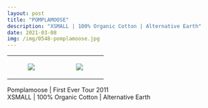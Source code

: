 ```yaml
---
layout: post
title: "POMPLAMOOSE"
description: "XSMALL | 100% Organic Cotton | Alternative Earth"
date: 2021-03-08
img: /img/0548-pomplamoose.jpg
---
```




<table style="width:100%;"><tr><td style="vertical-align:top;">
      <figure class="tmblr-full" data-orig-height="2048" data-orig-width="1365" data-orig-src="https://concertshirts.netlify.app/shirts/0548/0548-01.jpg"><img src="https://64.media.tumblr.com/8ae01c57ec76ac22ceaadccc69582fb0/1b2c3d9dc7150e6c-49/s540x810/a7bdfc64fa251f3b712f5166e5b3b6615e3fbd4c.jpg" data-orig-height="2048" data-orig-width="1365" data-orig-src="https://concertshirts.netlify.app/shirts/0548/0548-01.jpg"/></figure></td>
    <td style="vertical-align:top;">
      <figure class="tmblr-full" data-orig-height="2048" data-orig-width="1365" data-orig-src="https://concertshirts.netlify.app/shirts/0548/0548-02.jpg"><img src="https://64.media.tumblr.com/7cd3122f4e4d92fc3bcff209bb550d13/1b2c3d9dc7150e6c-8e/s540x810/50b2938b4fe9fc00d56a18c85d16f2ad06433574.jpg" data-orig-height="2048" data-orig-width="1365" data-orig-src="https://concertshirts.netlify.app/shirts/0548/0548-02.jpg"/></figure></td>
  </tr></table><p>
  Pomplamoose | First Ever Tour 2011<br/>XSMALL | 100% Organic Cotton | Alternative Earth
</p>

